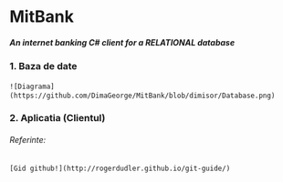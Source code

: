 # MitBank
##### An internet banking  C# client for a RELATIONAL database
### 1. Baza de date
    ![Diagrama](https://github.com/DimaGeorge/MitBank/blob/dimisor/Database.png)
### 2. Aplicatia (Clientul)

###### Referinte:
    [Gid github!](http://rogerdudler.github.io/git-guide/)

